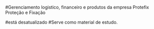 #Gerenciamento logistico, financeiro e produtos da empresa Protefix Proteção e Fixação

#está desatualizado
#Serve como material de estudo.
